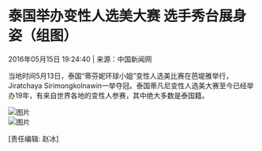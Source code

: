 # 泰国举办变性人选美大赛 选手秀台展身姿（组图）

2016年05月15日 19:24:40 | 来源：中国新闻网

当地时间5月13日，泰国“蒂芬妮环球小姐”变性人选美比赛在芭堤雅举行，Jiratchaya Sirimongkolnawin一举夺冠。泰国蒂凡尼变性人选美大赛至今已经举办19年，有来自世界各地的变性人参赛，其中绝大多数是泰国籍。

![图片](http://www.xinhuanet.com/world/2016-05/15/ewm_1289840501n.jpg)  
![图片](128984050_14633112914851n.jpg)

[责任编辑: 赵冰]